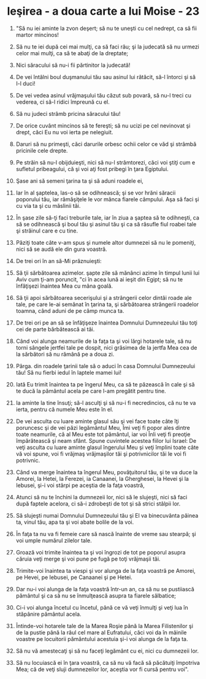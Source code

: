 # Ie&#351;irea - a doua carte a lui Moise - 23

1. "Să nu iei aminte la zvon deşert; să nu te uneşti cu cel nedrept, ca să fii martor mincinos! 

2. Să nu te iei după cei mai mulţi, ca să faci rău; şi la judecată să nu urmezi celor mai mulţi, ca să te abaţi de la dreptate; 

3. Nici săracului să nu-i fii părtinitor la judecată! 

4. De vei întâlni boul duşmanului tău sau asinul lui rătăcit, să-l întorci şi să I-l duci! 

5. De vei vedea asinul vrăjmaşului tău căzut sub povară, să nu-l treci cu vederea, ci să-l ridici împreună cu el. 

6. Să nu judeci strâmb pricina săracului tău! 

7. De orice cuvânt mincinos să te fereşti; să nu ucizi pe cel nevinovat şi drept, căci Eu nu voi ierta pe nelegiuit. 

8. Daruri să nu primeşti, căci darurile orbesc ochii celor ce văd şi strâmbă pricinile cele drepte. 

9. Pe străin să nu-l obijduieşti, nici să nu-l strâmtorezi, căci voi ştiţi cum e sufletul pribeagului, că şi voi aţi fost pribegi în ţara Egiptului. 

10. Şase ani să semeni ţarina ta şi să aduni roadele ei, 

11. Iar în al şaptelea, las-o să se odihnească; şi se vor hrăni săracii poporului tău, iar rămăşiţele le vor mânca fiarele câmpului. Aşa să faci şi cu via ta şi cu măslinii tăi. 

12. În şase zile să-ţi faci treburile tale, iar în ziua a şaptea să te odihneşti, ca să se odihnească şi boul tău şi asinul tău şi ca să răsufle fiul roabei tale şi străinul care e cu tine. 

13. Păziţi toate câte v-am spus şi numele altor dumnezei să nu le pomeniţi, nici să se audă ele din gura voastră. 

14. De trei ori în an să-Mi prăznuieşti: 

15. Să ţii sărbătoarea azimelor. şapte zile să mănânci azime în timpul lunii lui Aviv cum ţi-am poruncit, "ci în acea lună ai ieşit din Egipt; să nu te înfăţişezi înaintea Mea cu mâna goală. 

16. Să ţii apoi sărbătoarea secerişului şi a strângerii celor dintâi roade ale tale, pe care le-ai semănat în ţarina ta, şi sărbătoarea strângerii roadelor toamna, când aduni de pe câmp munca ta. 

17. De trei ori pe an să se înfăţişeze înaintea Domnului Dumnezeului tău toţi cei de parte bărbătească ai tăi. 

18. Când voi alunga neamurile de la faţa ta şi voi lărgi hotarele tale, să nu torni sângele jertfei tale pe dospit, nici grăsimea de la jertfa Mea cea de la sărbători să nu rămână pe a doua zi. 

19. Pârga. din roadele ţarinii tale să o aduci în casa Domnului Dumnezeului tău! Să nu fierbi iedul în laptele mamei lui! 

20. Iată Eu trimit înaintea ta pe îngerul Meu, ca să te păzească în cale şi să te ducă la pământul acela pe care l-am pregătit pentru tine. 

21. Ia aminte la tine însuţi; să-l asculţi şi să nu-i fi necredincios, că nu te va ierta, pentru că numele Meu este în el. 

22. De vei asculta cu luare aminte glasul său şi vei face toate câte îţi poruncesc şi de vei păzi legământul Meu, Îmi veţi fi popor ales dintre toate neamurile, că al Meu este tot pământul, iar voi Înli veţi fi preoţie împărătească şi neam sfânt. Spune cuvintele acestea fiilor lui Israel: De veţi asculta cu luare aminte glasul îngerului Meu şi veţi împlini toate câte vă voi spune, voi fi vrăjmaş vrăjmaşilor tăi şi potrivnicilor tăi le voi fi potrivnic. 

23. Când va merge înaintea ta îngerul Meu, povăţuitorul tău, şi te va duce la Amorei, la Hetei, la Ferezei, ia Canaanei, la Gherghesei, la Hevei şi la Iebusei, şi-i voi stârpi pe aceştia de la faţa voastră, 

24. Atunci să nu te închini la dumnezeii lor, nici să le slujeşti, nici să faci după faptele acelora, ci să-i zdrobeşti de tot şi să strici stâlpii lor. 

25. Să slujeşti numai Domnului Dumnezeului tău şi El va binecuvânta pâinea ta, vinul tău, apa ta şi voi abate bolile de la voi. 

26. În faţa ta nu va fi femeie care să nască înainte de vreme sau stearpă; şi voi umple numărul zilelor tale. 

27. Groază voi trimite înaintea ta şi voi îngrozi de tot pe poporul asupra căruia veţi merge şi voi pune pe fugă pe toţi vrăjmaşii tăi. 

28. Trimite-voi înaintea ta viespi şi vor alunga de la faţa voastră pe Amorei, pe Hevei, pe Iebusei, pe Canaanei şi pe Hetei. 

29. Dar nu-i voi alunga de la faţa voastră într-un an, ca să nu se pustiiască pământul şi ca să nu se înmulţească asupra ta fiarele sălbatice; 

30. Ci-i voi alunga încetul cu încetul, până ce vă veţi înmulţi şi veţi lua în stăpânire pământul acela. 

31. Întinde-voi hotarele tale de la Marea Roşie până la Marea Filistenilor şi de la pustie până la râul cel mare al Eufratului, căci voi da în mâinile voastre pe locuitorii pământului acestuia şi-i voi alunga de la faţa ta. 

32. Să nu vă amestecaţi şi să nu faceţi legământ cu ei, nici cu dumnezeii lor. 

33. Să nu locuiască ei în ţara voastră, ca să nu vă facă să păcătuiţi împotriva Mea; că de veţi sluji dumnezeilor lor, aceştia vor fi cursă pentru voi". 

